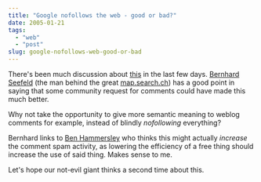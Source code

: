 ```yaml
---
title: "Google nofollows the web - good or bad?"
date: 2005-01-21
tags: 
  - "web"
  - "post"
slug: google-nofollows-web-good-or-bad
---
```


There's been much discussion about [this](http://www.google.com/googleblog/2005/01/preventing-comment-spam.html) in the last few days. [Bernhard Seefeld](http://www.bernhardseefeld.ch/archives/000102.html) (the man behind the great [map.search.ch](http://map.search.ch/Immensee/Artherstrasse-60)) has a good point in saying that some community request for comments could have made this much better.

Why not take the opportunity to give more semantic meaning to weblog comments for example, instead of blindly _nofollowing_ everything?

Bernhard links to [Ben Hammersley](http://www.benhammersley.com/weblog/2005/01/20/let_no_fellow_nofollow_lest_we_all_lie_fallow.html) who thinks this might actually _increase_ the comment spam activity, as lowering the efficiency of a free thing should increase the use of said thing. Makes sense to me.

Let's hope our not-evil giant thinks a second time about this.

